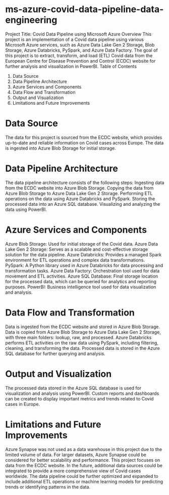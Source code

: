 # ms-azure-covid-data-pipeline-data-engineering

Project Title: Covid Data Pipeline using Microsoft Azure
Overview
This project is an implementation of a Covid data pipeline using various Microsoft Azure services, such as Azure Data Lake Gen 2 Storage, Blob Storage, Azure Databricks, PySpark, and Azure Data Factory. The goal of this project is to extract, transform, and load (ETL) Covid data from the European Centre for Disease Prevention and Control (ECDC) website for further analysis and visualization in PowerBI.
Table of Contents
1.	Data Source
2.	Data Pipeline Architecture
3.	Azure Services and Components
4.	Data Flow and Transformation
5.	Output and Visualization
6.	Limitations and Future Improvements

# Data Source
The data for this project is sourced from the ECDC website, which provides up-to-date and reliable information on Covid cases across Europe. The data is ingested into Azure Blob Storage for initial storage.

# Data Pipeline Architecture
The data pipeline architecture consists of the following steps:
Ingesting data from the ECDC website into Azure Blob Storage.
Copying the data from Azure Blob Storage to Azure Data Lake Gen 2 Storage.
Performing ETL operations on the data using Azure Databricks and PySpark.
Storing the processed data into an Azure SQL database.
Visualizing and analyzing the data using PowerBI.

# Azure Services and Components
Azure Blob Storage: Used for initial storage of the Covid data.
Azure Data Lake Gen 2 Storage: Serves as a scalable and cost-effective storage solution for the data pipeline.
Azure Databricks: Provides a managed Spark environment for ETL operations and complex data transformations.
PySpark: A Python library used in Azure Databricks for data processing and transformation tasks.
Azure Data Factory: Orchestration tool used for data movement and ETL activities.
Azure SQL Database: Final storage location for the processed data, which can be queried for analytics and reporting purposes.
PowerBI: Business intelligence tool used for data visualization and analysis.

# Data Flow and Transformation
Data is ingested from the ECDC website and stored in Azure Blob Storage.
Data is copied from Azure Blob Storage to Azure Data Lake Gen 2 Storage, with three main folders: lookup, raw, and processed.
Azure Databricks performs ETL activities on the raw data using PySpark, including filtering, cleaning, and transforming the data.
Processed data is stored in the Azure SQL database for further querying and analysis.

# Output and Visualization
The processed data stored in the Azure SQL database is used for visualization and analysis using PowerBI. Custom reports and dashboards can be created to display important metrics and trends related to Covid cases in Europe.

# Limitations and Future Improvements
Azure Synapse was not used as a data warehouse in this project due to the limited volume of data. For larger datasets, Azure Synapse could be considered for better scalability and performance.
This project focuses on data from the ECDC website. In the future, additional data sources could be integrated to provide a more comprehensive view of Covid cases worldwide.
The data pipeline could be further optimized and expanded to include additional ETL operations or machine learning models for predicting trends or identifying patterns in the data.

